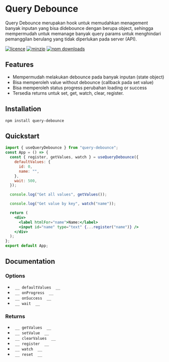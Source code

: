# Query Debounce

Query Debounce merupakan hook untuk memudahkan menagement banyak inputan yang bisa didebounce dengan berupa object, sehingga mempermudah untuk memanage banyak query params untuk menghindari pemanggilan berulang yang tidak diperlukan pada server (API).

[![licence](https://img.shields.io/npm/l/query-debounce)](https://www.npmjs.com/package/query-debounce)
[![minzip](https://img.shields.io/bundlephobia/minzip/query-debounce)](https://www.npmjs.com/package/query-debounce)
[![npm downloads](https://img.shields.io/npm/dm/query-debounce)](https://www.npmjs.com/package/query-debounce)

## Features

- Mempermudah melakukan debounce pada banyak inputan (state object)
- Bisa memperoleh value without debounce (callback pada set value)
- Bisa memperoleh status progress perubahan loading or success
- Tersedia returns untuk set, get, watch, clear, register.

## Installation

```
npm install query-debounce
```

## Quickstart

```jsx
import { useQueryDebounce } from "query-debounce";
const App = () => {
  const { register, getValues, watch } = useQueryDebounce({
    defaultValues: {
      id: 0,
      name: "",
    },
    wait: 500,
  });

  console.log("Get all values", getValues());

  console.log("Get value by key", watch("name"));

  return (
    <div>
      <label htmlFor="name">Name:</label>
      <input id="name" type="text" {...register("name")} />
    </div>
  );
};
export default App;
```

## Documentation

### Options

- ` __ defaultValues  __`
- ` __ onProgress  __`
- ` __ onSuccess  __`
- ` __ wait  __`

### Returns

- ` __ getValues  __`
- ` __ setValue  __`
- ` __ clearValues  __`
- ` __ register  __`
- ` __ watch  __`
- ` __ reset  __`
